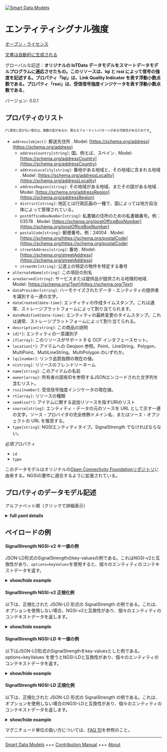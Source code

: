 <!-- 10-Header -->    
[![Smart Data Models](https://smartdatamodels.org/wp-content/uploads/2022/01/SmartDataModels_logo.png "Logo")](https://smartdatamodels.org)    
エンティティシグナル強度    
============<!-- /10-Header -->    
<!-- 15-License -->    
[オープン・ライセンス](https://github.com/smart-data-models//dataModel.OCF/blob/master/SignalStrength/LICENSE.md)    
[文書は自動的に生成される](https://docs.google.com/presentation/d/e/2PACX-1vTs-Ng5dIAwkg91oTTUdt8ua7woBXhPnwavZ0FxgR8BsAI_Ek3C5q97Nd94HS8KhP-r_quD4H0fgyt3/pub?start=false&loop=false&delayms=3000#slide=id.gb715ace035_0_60)    
<!-- /15-License -->    
<!-- 20-Description -->    
グローバルな記述：**オリジナルの IoTData データモデルをスマートデータモデルプログラムに適応させたもの。このリソースは、lqi と rssi によって信号の強度を記述する。プロパティ「lqi」は、Link Quality Indicator を表す浮動小数点数である。プロパティ「rssi」は、受信信号強度インジケータを表す浮動小数点数である**。    
バージョン: 0.0.1    
<!-- /20-Description -->    
<!-- 30-PropertiesList -->    
## プロパティのリスト    
<sup><sub>[*] 属性に型がない場合は、複数の型があるか、異なるフォーマット/パターンがある可能性があるためです</sub></sup>。    
- `address[object]`: 郵送先住所  . Model: [https://schema.org/address](https://schema.org/address)	- `addressCountry[string]`: 国。例えば、スペイン  . Model: [https://schema.org/addressCountry](https://schema.org/addressCountry)    
	- `addressLocality[string]`: 番地がある地域と、その地域に含まれる地域  . Model: [https://schema.org/addressLocality](https://schema.org/addressLocality)    
	- `addressRegion[string]`: その地域がある地域、またその国がある地域  . Model: [https://schema.org/addressRegion](https://schema.org/addressRegion)    
	- `district[string]`: 地区とは行政区画の一種で、国によっては地方自治体によって管理されている。      
	- `postOfficeBoxNumber[string]`: 私書箱の住所のための私書箱番号。例：03578  . Model: [https://schema.org/postOfficeBoxNumber](https://schema.org/postOfficeBoxNumber)    
	- `postalCode[string]`: 郵便番号。例：24004  . Model: [https://schema.org/https://schema.org/postalCode](https://schema.org/https://schema.org/postalCode)    
	- `streetAddress[string]`: 番地  . Model: [https://schema.org/streetAddress](https://schema.org/streetAddress)    
	- `streetNr[string]`: 公道上の特定の物件を特定する番号      
- `alternateName[string]`: この項目の別名  - `areaServed[string]`: サービスまたは提供品が提供される地理的地域  . Model: [https://schema.org/Text](https://schema.org/Text)- `dataProvider[string]`: ハーモナイズされたデータ・エンティティの提供者を識別する一連の文字。  - `dateCreated[date-time]`: エンティティの作成タイムスタンプ。これは通常、ストレージプラットフォームによって割り当てられます。  - `dateModified[date-time]`: エンティティの最終変更のタイムスタンプ。これは通常、ストレージプラットフォームによって割り当てられる。  - `description[string]`: この商品の説明  - `id[*]`: エンティティの一意識別子  - `if[array]`: このリソースがサポートする OCF インタフェースセット。  - `location[*]`: アイテムへの Geojson 参照。Point、LineString、Polygon、MultiPoint、MultiLineString、MultiPolygon のいずれか。  - `lqi[number]`: リンク品質指標の現在の値。  - `n[string]`: リソースのフレンドリーネーム  - `name[string]`: このアイテムの名前  - `owner[array]`: 所有者の固有IDを参照するJSONエンコードされた文字列を含むリスト。  - `rssi[number]`: 受信信号強度インジケータの現在値。  - `rt[array]`: リソースの種類  - `seeAlso[*]`: アイテムに関する追加リソースを指すURIのリスト  - `source[string]`: エンティティ・データの元のソースを URL として示す一連の文字。ソース・プロバイダの完全修飾ドメイン名、またはソース・オブジェクトの URL を推奨する。  - `type[string]`: NGSIエンティティタイプ。SignalStrength でなければならない。  <!-- /30-PropertiesList -->    
<!-- 35-RequiredProperties -->    
必須プロパティ    
- `id`  - `type`  <!-- /35-RequiredProperties -->    
<!-- 40-RequiredProperties -->    
このデータモデルはオリジナルの[Open Connectivity Foundationリポジトリ](https://github.com/openconnectivityfoundation/IoTDataModels)に由来する。NGSIの要件に適合するように拡張されている。    
<!-- /40-RequiredProperties -->    
<!-- 50-DataModelHeader -->    
## プロパティのデータモデル記述    
アルファベット順（クリックで詳細表示）    
<!-- /50-DataModelHeader -->    
<!-- 60-ModelYaml -->    
<details><summary><strong>full yaml details</strong></summary>      
```yaml    
SignalStrength:      
  description: Smart Data Models Program adaptation of the original IoTData data Models. This Resource describes the strength of a signal by means of lqi and rssi. The Property 'lqi' is a floating point number that represents Link Quality Indicator. The Property 'rssi' is a floating point number that represents the received signal strength indicator.      
  properties:      
    address:      
      description: The mailing address      
      properties:      
        addressCountry:      
          description: 'The country. For example, Spain'      
          type: string      
          x-ngsi:      
            model: https://schema.org/addressCountry      
            type: Property      
        addressLocality:      
          description: 'The locality in which the street address is, and which is in the region'      
          type: string      
          x-ngsi:      
            model: https://schema.org/addressLocality      
            type: Property      
        addressRegion:      
          description: 'The region in which the locality is, and which is in the country'      
          type: string      
          x-ngsi:      
            model: https://schema.org/addressRegion      
            type: Property      
        district:      
          description: 'A district is a type of administrative division that, in some countries, is managed by the local government'      
          type: string      
          x-ngsi:      
            type: Property      
        postOfficeBoxNumber:      
          description: 'The post office box number for PO box addresses. For example, 03578'      
          type: string      
          x-ngsi:      
            model: https://schema.org/postOfficeBoxNumber      
            type: Property      
        postalCode:      
          description: 'The postal code. For example, 24004'      
          type: string      
          x-ngsi:      
            model: https://schema.org/https://schema.org/postalCode      
            type: Property      
        streetAddress:      
          description: The street address      
          type: string      
          x-ngsi:      
            model: https://schema.org/streetAddress      
            type: Property      
        streetNr:      
          description: Number identifying a specific property on a public street      
          type: string      
          x-ngsi:      
            type: Property      
      type: object      
      x-ngsi:      
        model: https://schema.org/address      
        type: Property      
    alternateName:      
      description: An alternative name for this item      
      type: string      
      x-ngsi:      
        type: Property      
    areaServed:      
      description: The geographic area where a service or offered item is provided      
      type: string      
      x-ngsi:      
        model: https://schema.org/Text      
        type: Property      
    dataProvider:      
      description: A sequence of characters identifying the provider of the harmonised data entity      
      type: string      
      x-ngsi:      
        type: Property      
    dateCreated:      
      description: Entity creation timestamp. This will usually be allocated by the storage platform      
      format: date-time      
      type: string      
      x-ngsi:      
        type: Property      
    dateModified:      
      description: Timestamp of the last modification of the entity. This will usually be allocated by the storage platform      
      format: date-time      
      type: string      
      x-ngsi:      
        type: Property      
    description:      
      description: A description of this item      
      type: string      
      x-ngsi:      
        type: Property      
    id:      
      anyOf:      
        - description: Identifier format of any NGSI entity      
          maxLength: 256      
          minLength: 1      
          pattern: ^[\w\-\.\{\}\$\+\*\[\]`|~^@!,:\\]+$      
          type: string      
          x-ngsi:      
            type: Property      
        - description: Identifier format of any NGSI entity      
          format: uri      
          type: string      
          x-ngsi:      
            type: Property      
      description: Unique identifier of the entity      
      x-ngsi:      
        type: Property      
    if:      
      description: The OCF Interface set supported by this Resource.      
      items:      
        enum:      
          - oic.if.s      
          - oic.if.baseline      
        type: string      
      minItems: 2      
      readOnly: true      
      type: array      
      uniqueItems: true      
      x-ngsi:      
        type: Property      
    location:      
      description: 'Geojson reference to the item. It can be Point, LineString, Polygon, MultiPoint, MultiLineString or MultiPolygon'      
      oneOf:      
        - description: Geojson reference to the item. Point      
          properties:      
            bbox:      
              items:      
                type: number      
              minItems: 4      
              type: array      
            coordinates:      
              items:      
                type: number      
              minItems: 2      
              type: array      
            type:      
              enum:      
                - Point      
              type: string      
          required:      
            - type      
            - coordinates      
          title: GeoJSON Point      
          type: object      
          x-ngsi:      
            type: GeoProperty      
        - description: Geojson reference to the item. LineString      
          properties:      
            bbox:      
              items:      
                type: number      
              minItems: 4      
              type: array      
            coordinates:      
              items:      
                items:      
                  type: number      
                minItems: 2      
                type: array      
              minItems: 2      
              type: array      
            type:      
              enum:      
                - LineString      
              type: string      
          required:      
            - type      
            - coordinates      
          title: GeoJSON LineString      
          type: object      
          x-ngsi:      
            type: GeoProperty      
        - description: Geojson reference to the item. Polygon      
          properties:      
            bbox:      
              items:      
                type: number      
              minItems: 4      
              type: array      
            coordinates:      
              items:      
                items:      
                  items:      
                    type: number      
                  minItems: 2      
                  type: array      
                minItems: 4      
                type: array      
              type: array      
            type:      
              enum:      
                - Polygon      
              type: string      
          required:      
            - type      
            - coordinates      
          title: GeoJSON Polygon      
          type: object      
          x-ngsi:      
            type: GeoProperty      
        - description: Geojson reference to the item. MultiPoint      
          properties:      
            bbox:      
              items:      
                type: number      
              minItems: 4      
              type: array      
            coordinates:      
              items:      
                items:      
                  type: number      
                minItems: 2      
                type: array      
              type: array      
            type:      
              enum:      
                - MultiPoint      
              type: string      
          required:      
            - type      
            - coordinates      
          title: GeoJSON MultiPoint      
          type: object      
          x-ngsi:      
            type: GeoProperty      
        - description: Geojson reference to the item. MultiLineString      
          properties:      
            bbox:      
              items:      
                type: number      
              minItems: 4      
              type: array      
            coordinates:      
              items:      
                items:      
                  items:      
                    type: number      
                  minItems: 2      
                  type: array      
                minItems: 2      
                type: array      
              type: array      
            type:      
              enum:      
                - MultiLineString      
              type: string      
          required:      
            - type      
            - coordinates      
          title: GeoJSON MultiLineString      
          type: object      
          x-ngsi:      
            type: GeoProperty      
        - description: Geojson reference to the item. MultiLineString      
          properties:      
            bbox:      
              items:      
                type: number      
              minItems: 4      
              type: array      
            coordinates:      
              items:      
                items:      
                  items:      
                    items:      
                      type: number      
                    minItems: 2      
                    type: array      
                  minItems: 4      
                  type: array      
                type: array      
              type: array      
            type:      
              enum:      
                - MultiPolygon      
              type: string      
          required:      
            - type      
            - coordinates      
          title: GeoJSON MultiPolygon      
          type: object      
          x-ngsi:      
            type: GeoProperty      
      x-ngsi:      
        type: GeoProperty      
    lqi:      
      description: The current value of Link Quality Indicator.      
      readOnly: true      
      type: number      
      x-ngsi:      
        type: Property      
    n:      
      description: Friendly name of the Resource      
      maxLength: 64      
      readOnly: true      
      type: string      
      x-ngsi:      
        type: Property      
    name:      
      description: The name of this item      
      type: string      
      x-ngsi:      
        type: Property      
    owner:      
      description: A List containing a JSON encoded sequence of characters referencing the unique Ids of the owner(s)      
      items:      
        anyOf:      
          - description: Identifier format of any NGSI entity      
            maxLength: 256      
            minLength: 1      
            pattern: ^[\w\-\.\{\}\$\+\*\[\]`|~^@!,:\\]+$      
            type: string      
            x-ngsi:      
              type: Property      
          - description: Identifier format of any NGSI entity      
            format: uri      
            type: string      
            x-ngsi:      
              type: Property      
        description: Unique identifier of the entity      
        x-ngsi:      
          type: Property      
      type: array      
      x-ngsi:      
        type: Property      
    rssi:      
      description: The current value of Received Signal Strength Indicator.      
      readOnly: true      
      type: number      
      x-ngsi:      
        type: Property      
    rt:      
      description: The Resource Type.      
      items:      
        enum:      
          - oic.r.signalstrength      
        maxLength: 64      
        type: string      
      minItems: 1      
      readOnly: true      
      type: array      
      uniqueItems: true      
      x-ngsi:      
        type: Property      
    seeAlso:      
      description: list of uri pointing to additional resources about the item      
      oneOf:      
        - items:      
            format: uri      
            type: string      
          minItems: 1      
          type: array      
        - format: uri      
          type: string      
      x-ngsi:      
        type: Property      
    source:      
      description: 'A sequence of characters giving the original source of the entity data as a URL. Recommended to be the fully qualified domain name of the source provider, or the URL to the source object'      
      type: string      
      x-ngsi:      
        type: Property      
    type:      
      description: NGSI entity type. It has to be SignalStrength      
      enum:      
        - SignalStrength      
      type: string      
      x-ngsi:      
        type: Property      
  required:      
    - id      
    - type      
  type: object      
  x-derived-from: https://github.com/OpenInterConnect/IoTDataModels/blob/master/SignalStrengthResURI.swagger.json      
  x-disclaimer: 'Redistribution and use in source and binary forms, with or without modification, are permitted  provided that the license conditions are met. Copyleft (c) 2022 Contributors to Smart Data Models Program'      
  x-license-url: https://github.com/smart-data-models/dataModel.OCF/blob/master/SignalStrength/LICENSE.md      
  x-model-schema: https://smart-data-models.github.io/dataModel.IoTDataModels/SignalStrength/schema.json      
  x-model-tags: OCF      
  x-version: 0.0.1      
```    
</details>      
<!-- /60-ModelYaml -->    
<!-- 70-MiddleNotes -->    
<!-- /70-MiddleNotes -->    
<!-- 80-Examples -->    
## ペイロードの例    
#### SignalStrength NGSI-v2 キー値の例    
JSON-LD形式のSignalStrengthのkey-valuesの例である。これはNGSI-v2と互換性があり、`options=keyValues`を使用すると、個々のエンティティのコンテキストデータを返す。    
<details><summary><strong>show/hide example</strong></summary>      
```json  
{  
  "id": "urn:ngsi-ld:SignalStrength:id:GGHD:03799689",  
  "dateCreated": "2002-11-06T04:05:58Z",  
  "dateModified": "1991-10-24T01:36:20Z",  
  "source": "Gun arrive whatever arrive reflect base matter leas",  
  "name": "Television tend yourself religious type mind trial. Story property watch box.",  
  "alternateName": "Relationship call other still follow poor. Simply create bed never pl",  
  "description": "Reality hit energy outside w",  
  "dataProvider": "Spend well subject song. Charge poor fight somebody camera direction hot",  
  "owner": [  
    "urn:ngsi-ld:SignalStrength:items:FPGM:70635641",  
    "urn:ngsi-ld:SignalStrength:items:KZWZ:57348603"  
  ],  
  "seeAlso": [  
    "urn:ngsi-ld:SignalStrength:items:TGTB:14466454"  
  ],  
  "location": {  
    "type": "Point",  
    "coordinates": [  
      -46.7711165,  
      -160.484273  
    ]  
  },  
  "address": {  
    "streetAddress": "Customer form daugh",  
    "addressLocality": "Wear line young say. Investment important black various risk unit Mrs inside.",  
    "addressRegion": "Director national together sure shake leave by least. Office moment same difference style. Including environmental educatio",  
    "addressCountry": "Huge personal future operation. Second above want test today ",  
    "postalCode": "Arm position now however home music sing recently. Prove thus at this everyone. Look much product adult determine despite today. However daughter worry.",  
    "postOfficeBoxNumber": "Unit get write even among senior though. Character certain current that. Recent different arm win military response.",  
    "streetNr": "Any everything door home at. Together against instea",  
    "district": "Likely history television. Finally be wonder huge hard."  
  },  
  "areaServed": "She cause right product matter bar if. Thing will environment any particular.",  
  "rt": [  
    "oic.r.signalstrength"  
  ],  
  "lqi": 649.9,  
  "rssi": 963.2,  
  "n": "Health new blood hour t",  
  "if": [  
    "oic.if.s",  
    "oic.if.baseline"  
  ],  
  "type": "SignalStrength"  
}  
```  
</details>    
#### SignalStrength NGSI-v2 正規化例    
以下は、正規化された JSON-LD 形式の SignalStrength の例である。これは、オプションを使用しない場合、NGSI-v2と互換性があり、個々のエンティティのコンテキストデータを返します。    
<details><summary><strong>show/hide example</strong></summary>      
```json  
{  
  "id": "urn:ngsi-ld:SignalStrength:id:GGHD:03799689",  
  "dateCreated": {  
    "type": "DateTime",  
    "value": "2002-11-06T04:05:58Z"  
  },  
  "dateModified": {  
    "type": "DateTime",  
    "value": "1991-10-24T01:36:20Z"  
  },  
  "source": {  
    "type": "Text",  
    "value": "Gun arrive whatever arrive reflect base matter leas"  
  },  
  "name": {  
    "type": "Text",  
    "value": "Television tend yourself religious type mind trial. Story property watch box."  
  },  
  "alternateName": {  
    "type": "Text",  
    "value": "Relationship call other still follow poor. Simply create bed never pl"  
  },  
  "description": {  
    "type": "Text",  
    "value": "Reality hit energy outside w"  
  },  
  "dataProvider": {  
    "type": "Text",  
    "value": "Spend well subject song. Charge poor fight somebody camera direction hot"  
  },  
  "owner": {  
    "type": "StructuredValue",  
    "value": [  
      "urn:ngsi-ld:SignalStrength:items:FPGM:70635641",  
      "urn:ngsi-ld:SignalStrength:items:KZWZ:57348603"  
    ]  
  },  
  "seeAlso": {  
    "type": "StructuredValue",  
    "value": [  
      "urn:ngsi-ld:SignalStrength:items:TGTB:14466454"  
    ]  
  },  
  "location": {  
    "type": "geo:json",  
    "value": {  
      "type": "Point",  
      "coordinates": [  
        -46.7711165,  
        -160.484273  
      ]  
    }  
  },  
  "address": {  
    "type": "StructuredValue",  
    "value": {  
      "streetAddress": "Customer form daugh",  
      "addressLocality": "Wear line young say. Investment important black various risk unit Mrs inside.",  
      "addressRegion": "Director national together sure shake leave by least. Office moment same difference style. Including environmental educatio",  
      "addressCountry": "Huge personal future operation. Second above want test today ",  
      "postalCode": "Arm position now however home music sing recently. Prove thus at this everyone. Look much product adult determine despite today. However daughter worry.",  
      "postOfficeBoxNumber": "Unit get write even among senior though. Character certain current that. Recent different arm win military response.",  
      "streetNr": "Any everything door home at. Together against instea",  
      "district": "Likely history television. Finally be wonder huge hard."  
    }  
  },  
  "areaServed": {  
    "type": "Text",  
    "value": "She cause right product matter bar if. Thing will environment any particular."  
  },  
  "rt": {  
    "type": "StructuredValue",  
    "value": [  
      "oic.r.signalstrength"  
    ]  
  },  
  "lqi": {  
    "type": "Number",  
    "value": 649.9  
  },  
  "rssi": {  
    "type": "Number",  
    "value": 963.2  
  },  
  "n": {  
    "type": "Text",  
    "value": "Health new blood hour t"  
  },  
  "if": {  
    "type": "StructuredValue",  
    "value": [  
      "oic.if.s",  
      "oic.if.baseline"  
    ]  
  },  
  "type": "SignalStrength"  
}  
```  
</details>    
#### SignalStrength NGSI-LD キー値の例    
以下はJSON-LD形式のSignalStrengthをkey-valuesとした例である。options=keyValues`を使うとNGSI-LDと互換性があり、個々のエンティティのコンテキストデータを返す。    
<details><summary><strong>show/hide example</strong></summary>      
```json  
{  
  "id": "urn:ngsi-ld:SignalStrength:id:GGHD:03799689",  
  "dateCreated": "2002-11-06T04:05:58Z",  
  "dateModified": "1991-10-24T01:36:20Z",  
  "source": "Gun arrive whatever arrive reflect base matter leas",  
  "name": "Television tend yourself religious type mind trial. Story property watch box.",  
  "alternateName": "Relationship call other still follow poor. Simply create bed never pl",  
  "description": "Reality hit energy outside w",  
  "dataProvider": "Spend well subject song. Charge poor fight somebody camera direction hot",  
  "owner": [  
    "urn:ngsi-ld:SignalStrength:items:FPGM:70635641",  
    "urn:ngsi-ld:SignalStrength:items:KZWZ:57348603"  
  ],  
  "seeAlso": [  
    "urn:ngsi-ld:SignalStrength:items:TGTB:14466454"  
  ],  
  "location": {  
    "type": "Point",  
    "coordinates": [  
      -46.7711165,  
      -160.484273  
    ]  
  },  
  "address": {  
    "streetAddress": "Customer form daugh",  
    "addressLocality": "Wear line young say. Investment important black various risk unit Mrs inside.",  
    "addressRegion": "Director national together sure shake leave by least. Office moment same difference style. Including environmental educatio",  
    "addressCountry": "Huge personal future operation. Second above want test today ",  
    "postalCode": "Arm position now however home music sing recently. Prove thus at this everyone. Look much product adult determine despite today. However daughter worry.",  
    "postOfficeBoxNumber": "Unit get write even among senior though. Character certain current that. Recent different arm win military response.",  
    "streetNr": "Any everything door home at. Together against instea",  
    "district": "Likely history television. Finally be wonder huge hard."  
  },  
  "areaServed": "She cause right product matter bar if. Thing will environment any particular.",  
  "rt": [  
    "oic.r.signalstrength"  
  ],  
  "lqi": 649.9,  
  "rssi": 963.2,  
  "n": "Health new blood hour t",  
  "if": [  
    "oic.if.s",  
    "oic.if.baseline"  
  ],  
  "type": "SignalStrength",  
  "@context": [  
    "https://smartdatamodels.org/context.jsonld"  
  ]  
}  
```  
</details>    
#### SignalStrength NGSI-LD 正規化例    
以下は、正規化された JSON-LD 形式の SignalStrength の例である。これは、オプションを使用しない場合のNGSI-LDと互換性があり、個々のエンティティのコンテキストデータを返します。    
<details><summary><strong>show/hide example</strong></summary>      
```json  
{  
    "id": "urn:ngsi-ld:SignalStrength:id:GGHD:03799689",  
    "dateCreated": {  
        "type": "Property",  
        "value": {  
            "@type": "DateTime",  
            "@value": "2002-11-06T04:05:58Z"  
        }  
    },  
    "dateModified": {  
        "type": "Property",  
        "value": {  
            "@type": "DateTime",  
            "@value": "1991-10-24T01:36:20Z"  
        }  
    },  
    "source": {  
        "type": "Property",  
        "value": "Gun arrive whatever arrive reflect base matter leas"  
    },  
    "name": {  
        "type": "Property",  
        "value": "Television tend yourself religious type mind trial. Story property watch box."  
    },  
    "alternateName": {  
        "type": "Property",  
        "value": "Relationship call other still follow poor. Simply create bed never pl"  
    },  
    "description": {  
        "type": "Property",  
        "value": "Reality hit energy outside w"  
    },  
    "dataProvider": {  
        "type": "Property",  
        "value": "Spend well subject song. Charge poor fight somebody camera direction hot"  
    },  
    "owner": {  
        "type": "Property",  
        "value": [  
            "urn:ngsi-ld:SignalStrength:items:FPGM:70635641",  
            "urn:ngsi-ld:SignalStrength:items:KZWZ:57348603"  
        ]  
    },  
    "seeAlso": {  
        "type": "Property",  
        "value": [  
            "urn:ngsi-ld:SignalStrength:items:TGTB:14466454"  
        ]  
    },  
    "location": {  
        "type": "GeoProperty",  
        "value": {  
            "type": "Point",  
            "coordinates": [  
                -46.7711165,  
                -160.484273  
            ]  
        }  
    },  
    "address": {  
        "type": "Property",  
        "value": {  
            "streetAddress": "Customer form daugh",  
            "addressLocality": "Wear line young say. Investment important black various risk unit Mrs inside.",  
            "addressRegion": "Director national together sure shake leave by least. Office moment same difference style. Including environmental educatio",  
            "addressCountry": "Huge personal future operation. Second above want test today ",  
            "postalCode": "Arm position now however home music sing recently. Prove thus at this everyone. Look much product adult determine despite today. However daughter worry.",  
            "postOfficeBoxNumber": "Unit get write even among senior though. Character certain current that. Recent different arm win military response.",  
            "streetNr": "Any everything door home at. Together against instea",  
            "district": "Likely history television. Finally be wonder huge hard."  
        }  
    },  
    "areaServed": {  
        "type": "Property",  
        "value": "She cause right product matter bar if. Thing will environment any particular."  
    },  
    "rt": {  
        "type": "Property",  
        "value": [  
            "oic.r.signalstrength"  
        ]  
    },  
    "lqi": {  
        "type": "Property",  
        "value": 649.9  
    },  
    "rssi": {  
        "type": "Property",  
        "value": 963.2  
    },  
    "n": {  
        "type": "Property",  
        "value": "Health new blood hour t"  
    },  
    "if": {  
        "type": "Property",  
        "value": [  
            "oic.if.s",  
            "oic.if.baseline"  
        ]  
    },  
    "type": "SignalStrength",  
    "@context": [  
        "https://smartdatamodels.org/context.jsonld"  
    ]  
}  
```  
</details><!-- /80-Examples -->    
<!-- 90-FooterNotes -->    
<!-- /90-FooterNotes -->    
<!-- 95-Units -->    
マグニチュード単位の扱い方については、[FAQ 10](https://smartdatamodels.org/index.php/faqs/)を参照のこと。    
<!-- /95-Units -->    
<!-- 97-LastFooter -->    
---    
[Smart Data Models](https://smartdatamodels.org) +++ [Contribution Manual](https://bit.ly/contribution_manual) +++ [About](https://bit.ly/Introduction_SDM)<!-- /97-LastFooter -->    
